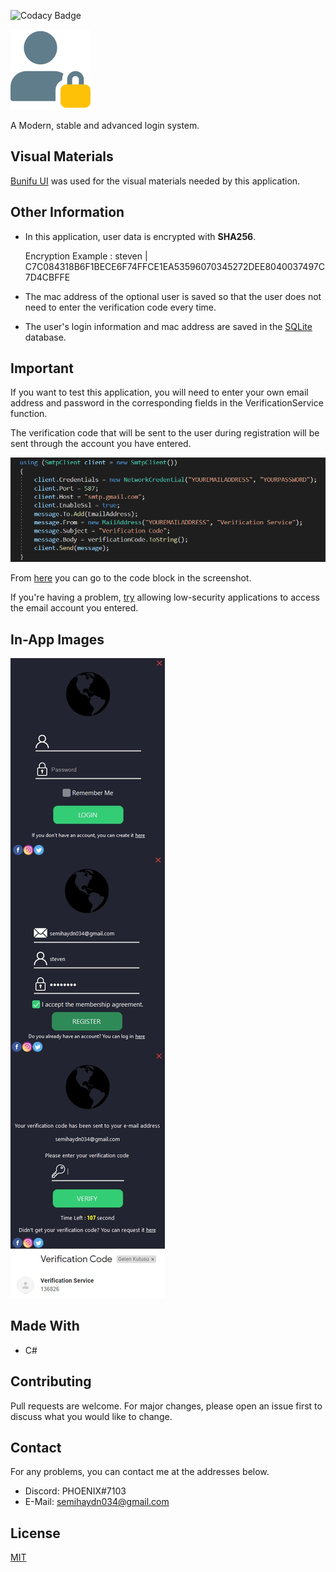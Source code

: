 <!--
*** Semih Aydın 2020
-->
![Codacy Badge](https://app.codacy.com/project/badge/Grade/cc43e3f18bf943969a028f1b239d5799)

![Image1](./Images/in-app/user.png)

A Modern, stable and advanced login system.

## Visual Materials

[Bunifu UI](https://github.com/bunifu-framework) was used for the visual materials needed by this application.

## Other Information

*   In this application, user data is encrypted with **SHA256**.

    Encryption Example : steven | C7C084318B6F1BECE6F74FFCE1EA53596070345272DEE8040037497C7D4CBFFE
  
*   The mac address of the optional user is saved so that the user does not need to enter the verification code every time.

*   The user's login information and mac address are saved in the [SQLite](https://github.com/sqlite/sqlite) database.

## Important

If you want to test this application, you will need to enter your own email address and password in the corresponding fields in the VerificationService function.

The verification code that will be sent to the user during registration will be sent through the account you have entered.

![Important](./Images/in-app/important.png)

From [here](https://github.com/semihaydin0/LoginSystem/blob/main/UserControls/Verification.cs#L68-L103) you can go to the code block in the screenshot.

If you're having a problem, [try](https://www.google.com/settings/security/lesssecureapps) allowing low-security applications to access the email account you entered.

## In-App Images

![Image](./Images/in-app/image.png)

## Made With
*   C#

## Contributing
Pull requests are welcome. For major changes, please open an issue first to discuss what you would like to change.

## Contact
For any problems, you can contact me at the addresses below.
*   Discord: PHOENIX#7103
*   E-Mail: semihaydn034@gmail.com

## License
[MIT](https://choosealicense.com/licenses/mit/)
